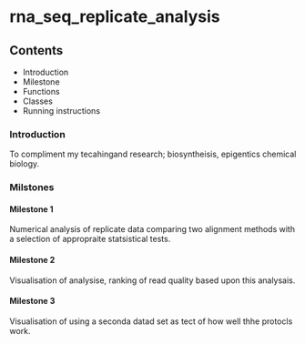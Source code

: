 # rna_seq_replicate_analysis

## Contents
* Introduction
* Milestone
* Functions
* Classes
* Running instructions

### Introduction
To compliment my tecahingand research; biosyntheisis, epigentics chemical biology.

### Milstones
#### Milestone 1
Numerical analysis of replicate data comparing two alignment methods with a selection of appropraite statsistical tests.

#### Milestone 2
Visualisation of analysise, ranking of read quality based upon this analysais.

#### Milestone 3
Visualisation of using a seconda datad set as tect of how well thhe protocls work.

